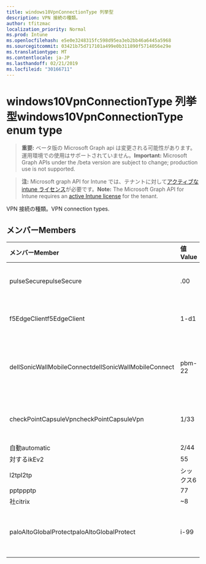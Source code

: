```yaml
---
title: windows10VpnConnectionType 列挙型
description: VPN 接続の種類。
author: tfitzmac
localization_priority: Normal
ms.prod: Intune
ms.openlocfilehash: e5e0e3248315fc598d95ea3eb2bb46a6445a5968
ms.sourcegitcommit: 03421b75d717101a499e0b311890f5714056e29e
ms.translationtype: MT
ms.contentlocale: ja-JP
ms.lasthandoff: 02/21/2019
ms.locfileid: "30166711"
---
```

# <a name="windows10vpnconnectiontype-enum-type"></a><span data-ttu-id="ba750-103">windows10VpnConnectionType 列挙型</span><span class="sxs-lookup"><span data-stu-id="ba750-103">windows10VpnConnectionType enum type</span></span>

> <span data-ttu-id="ba750-104">**重要:** ベータ版の Microsoft Graph api は変更される可能性があります。運用環境での使用はサポートされていません。</span><span class="sxs-lookup"><span data-stu-id="ba750-104">**Important:** Microsoft Graph APIs under the /beta version are subject to change; production use is not supported.</span></span>

> <span data-ttu-id="ba750-105">**注:** Microsoft graph API for Intune では、テナントに対して[アクティブな intune ライセンス](https://go.microsoft.com/fwlink/?linkid=839381)が必要です。</span><span class="sxs-lookup"><span data-stu-id="ba750-105">**Note:** The Microsoft Graph API for Intune requires an [active Intune license](https://go.microsoft.com/fwlink/?linkid=839381) for the tenant.</span></span>

<span data-ttu-id="ba750-106">VPN 接続の種類。</span><span class="sxs-lookup"><span data-stu-id="ba750-106">VPN connection types.</span></span>

## <a name="members"></a><span data-ttu-id="ba750-107">メンバー</span><span class="sxs-lookup"><span data-stu-id="ba750-107">Members</span></span>
|<span data-ttu-id="ba750-108">メンバー</span><span class="sxs-lookup"><span data-stu-id="ba750-108">Member</span></span>|<span data-ttu-id="ba750-109">値</span><span class="sxs-lookup"><span data-stu-id="ba750-109">Value</span></span>|<span data-ttu-id="ba750-110">説明</span><span class="sxs-lookup"><span data-stu-id="ba750-110">Description</span></span>|
|:---|:---|:---|
|<span data-ttu-id="ba750-111">pulseSecure</span><span class="sxs-lookup"><span data-stu-id="ba750-111">pulseSecure</span></span>|<span data-ttu-id="ba750-112">.0</span><span class="sxs-lookup"><span data-stu-id="ba750-112">0</span></span>|<span data-ttu-id="ba750-113">パルスがセキュリティで保護されています。</span><span class="sxs-lookup"><span data-stu-id="ba750-113">Pulse Secure.</span></span>|
|<span data-ttu-id="ba750-114">f5EdgeClient</span><span class="sxs-lookup"><span data-stu-id="ba750-114">f5EdgeClient</span></span>|<span data-ttu-id="ba750-115">1-d</span><span class="sxs-lookup"><span data-stu-id="ba750-115">1</span></span>|<span data-ttu-id="ba750-116">F5 キーを押したエッジクライアント。</span><span class="sxs-lookup"><span data-stu-id="ba750-116">F5 Edge Client.</span></span>|
|<span data-ttu-id="ba750-117">dellSonicWallMobileConnect</span><span class="sxs-lookup"><span data-stu-id="ba750-117">dellSonicWallMobileConnect</span></span>|<span data-ttu-id="ba750-118">pbm-2</span><span class="sxs-lookup"><span data-stu-id="ba750-118">2</span></span>|<span data-ttu-id="ba750-119">Dell SonicWALL モバイル接続。</span><span class="sxs-lookup"><span data-stu-id="ba750-119">Dell SonicWALL Mobile Connection.</span></span>|
|<span data-ttu-id="ba750-120">checkPointCapsuleVpn</span><span class="sxs-lookup"><span data-stu-id="ba750-120">checkPointCapsuleVpn</span></span>|<span data-ttu-id="ba750-121">1/3</span><span class="sxs-lookup"><span data-stu-id="ba750-121">3</span></span>|<span data-ttu-id="ba750-122">[カプセル接続] VPN をチェックします。</span><span class="sxs-lookup"><span data-stu-id="ba750-122">Check Point Capsule VPN.</span></span>|
|<span data-ttu-id="ba750-123">自動</span><span class="sxs-lookup"><span data-stu-id="ba750-123">automatic</span></span>|<span data-ttu-id="ba750-124">2/4</span><span class="sxs-lookup"><span data-stu-id="ba750-124">4</span></span>|<span data-ttu-id="ba750-125">自動</span><span class="sxs-lookup"><span data-stu-id="ba750-125">Automatic.</span></span>|
|<span data-ttu-id="ba750-126">対する</span><span class="sxs-lookup"><span data-stu-id="ba750-126">ikEv2</span></span>|<span data-ttu-id="ba750-127">5</span><span class="sxs-lookup"><span data-stu-id="ba750-127">5</span></span>|<span data-ttu-id="ba750-128">対する.</span><span class="sxs-lookup"><span data-stu-id="ba750-128">IKEv2.</span></span>|
|<span data-ttu-id="ba750-129">l2tp</span><span class="sxs-lookup"><span data-stu-id="ba750-129">l2tp</span></span>|<span data-ttu-id="ba750-130">シックス</span><span class="sxs-lookup"><span data-stu-id="ba750-130">6</span></span>|<span data-ttu-id="ba750-131">L2TP.</span><span class="sxs-lookup"><span data-stu-id="ba750-131">L2TP.</span></span>|
|<span data-ttu-id="ba750-132">pptp</span><span class="sxs-lookup"><span data-stu-id="ba750-132">pptp</span></span>|<span data-ttu-id="ba750-133">7</span><span class="sxs-lookup"><span data-stu-id="ba750-133">7</span></span>|<span data-ttu-id="ba750-134">PPTP.</span><span class="sxs-lookup"><span data-stu-id="ba750-134">PPTP.</span></span>|
|<span data-ttu-id="ba750-135">社</span><span class="sxs-lookup"><span data-stu-id="ba750-135">citrix</span></span>|<span data-ttu-id="ba750-136">~</span><span class="sxs-lookup"><span data-stu-id="ba750-136">8</span></span>|<span data-ttu-id="ba750-137">社.</span><span class="sxs-lookup"><span data-stu-id="ba750-137">Citrix.</span></span>|
|<span data-ttu-id="ba750-138">paloAltoGlobalProtect</span><span class="sxs-lookup"><span data-stu-id="ba750-138">paloAltoGlobalProtect</span></span>|<span data-ttu-id="ba750-139">i-9</span><span class="sxs-lookup"><span data-stu-id="ba750-139">9</span></span>|<span data-ttu-id="ba750-140">Palo Alto Networks globalprotect。</span><span class="sxs-lookup"><span data-stu-id="ba750-140">Palo Alto Networks GlobalProtect.</span></span>|




